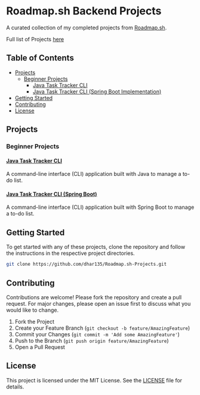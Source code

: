 # Roadmap.sh Backend Projects

A curated collection of my completed projects from [Roadmap.sh](https://roadmap.sh/).

Full list of Projects [here](https://roadmap.sh/projects)

## Table of Contents
- [Projects](#projects)
    - [Beginner Projects](#beginner-projects)
        - [Java Task Tracker CLI](#java-task-tracker-cli)
        - [Java Task Tracker CLI (Spring Boot Implementation)](#java-task-tracker-cli-spring-boot)
- [Getting Started](#getting-started)
- [Contributing](#contributing)
- [License](#license)

## Projects

### Beginner Projects

#### [Java Task Tracker CLI](https://roadmap.sh/projects/task-tracker)
A command-line interface (CLI) application built with Java to manage a to-do list.

#### [Java Task Tracker CLI (Spring Boot)](https://github.com/dhar135/Roadmap.sh-Projects/tree/main/Beginner/java-task-tracker-cli-springboot)
A command-line interface (CLI) application built with Spring Boot to manage a to-do list.

## Getting Started

To get started with any of these projects, clone the repository and follow the instructions in the respective project directories.

```sh
git clone https://github.com/dhar135/Roadmap.sh-Projects.git
```

## Contributing

Contributions are welcome! Please fork the repository and create a pull request. For major changes, please open an issue first to discuss what you would like to change.

1. Fork the Project
2. Create your Feature Branch (`git checkout -b feature/AmazingFeature`)
3. Commit your Changes (`git commit -m 'Add some AmazingFeature'`)
4. Push to the Branch (`git push origin feature/AmazingFeature`)
5. Open a Pull Request

## License

This project is licensed under the MIT License. See the [LICENSE](LICENSE) file for details.

